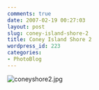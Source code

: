 ```yaml
---
comments: true
date: 2007-02-19 00:27:03
layout: post
slug: coney-island-shore-2
title: Coney Island Shore 2
wordpress_id: 223
categories:
- PhotoBlog
---
```


![coneyshore2.jpg](http://ryanfitzer.com/main/wp-content/uploads/2007/02/coneyshore2.jpg)
